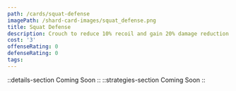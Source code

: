 ```yaml
---
path: /cards/squat-defense
imagePath: /shard-card-images/squat_defense.png
title: Squat Defense
description: Crouch to reduce 10% recoil and gain 20% damage reduction.
cost: '3'
offenseRating: 0
defenseRating: 0
tags:
---
```

::details-section
Coming Soon
::
::strategies-section
Coming Soon
::